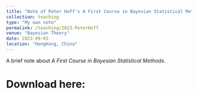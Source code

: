 ```yaml
---
title: "Note of Peter Hoff's A First Course in Bayesian Statistical Methods"
collection: teaching
type: "My own note"
permalink: /teaching/2023-PeterHoff
venue: "Bayesian Theory"
date: 2023-09-03
location: "HongKong, China"
---
```

A brief note about *A First Course in Bayesian Statistical Methods*.

Download here: 
======
